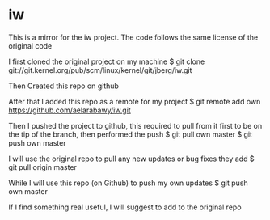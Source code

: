 iw
==

This is a mirror for the iw project. The code follows the same license of the original code


I first cloned the original project on my machine
  $ git clone git://git.kernel.org/pub/scm/linux/kernel/git/jberg/iw.git

Then Created this repo on github

After that I added this repo as a remote for my project 
  $ git remote add own https://github.com/aelarabawy/iw.git

Then I pushed the project to github, this required to pull from it first to be on the tip of the branch, then performed the push 
$ git pull own master
$ git push own master

I will use the original repo to pull any new updates or bug fixes they add 
$ git pull origin master

While I will use this repo (on Github) to push my own updates 
$ git push own master

If I find something real useful, I will suggest to add to the original repo
